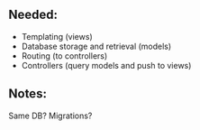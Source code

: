 ## Needed:
 - Templating (views)
 - Database storage and retrieval (models)
 - Routing (to controllers)
 - Controllers (query models and push to views)

 ## Notes:
 Same DB?
 Migrations?